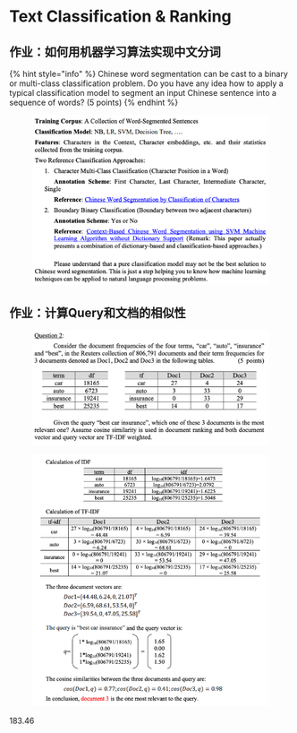 # Text Classification & Ranking

## 作业：如何用机器学习算法实现中文分词

{% hint style="info" %}
Chinese word segmentation can be cast to a binary or multi-class classification problem. Do you have any idea how to apply a typical classification model to segment an input Chinese sentence into a sequence of words? (5 points)&#x20;
{% endhint %}

<figure><img src="../../.gitbook/assets/image (275).png" alt=""><figcaption></figcaption></figure>

## 作业：计算Query和文档的相似性

<figure><img src="../../.gitbook/assets/image (276).png" alt=""><figcaption></figcaption></figure>

<figure><img src="../../.gitbook/assets/image (277).png" alt=""><figcaption></figcaption></figure>

183.46
